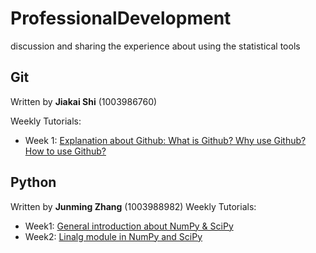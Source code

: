# ProfessionalDevelopment
discussion and sharing the experience about using the statistical tools

## Git
Written by __Jiakai Shi__ (1003986760)

Weekly Tutorials:
- Week 1: [Explanation about Github: What is Github? Why use Github? How to use Github?](./Week1/git/README.md)

## Python
Written by __Junming Zhang__ (1003988982)
Weekly Tutorials:
- Week1: [General introduction about NumPy & SciPy](./Week1/Python/README.md)
- Week2: [Linalg module in NumPy and SciPy](./Week2/Python/README.md)
